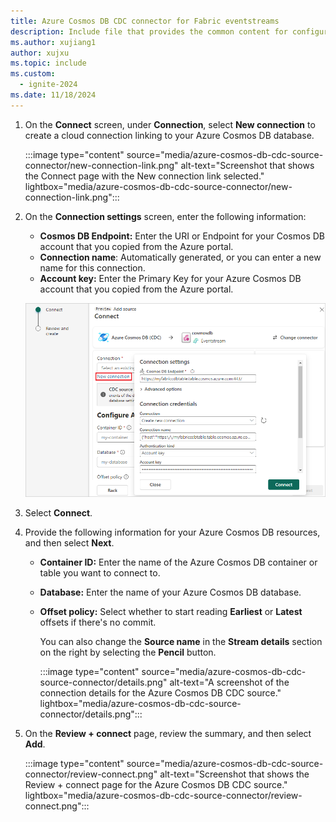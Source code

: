 ```yaml
---
title: Azure Cosmos DB CDC connector for Fabric eventstreams
description: Include file that provides the common content for configuring an Azure Cosmos DB Change Data Capture (CDC) connector for Fabric eventstreams and Real-Time hub.
ms.author: xujiang1
author: xujxu
ms.topic: include
ms.custom:
  - ignite-2024
ms.date: 11/18/2024
---
```


1. On the **Connect** screen, under **Connection**, select **New connection** to create a cloud connection linking to your Azure Cosmos DB database.

    :::image type="content" source="media/azure-cosmos-db-cdc-source-connector/new-connection-link.png" alt-text="Screenshot that shows the Connect page with the New connection link selected." lightbox="media/azure-cosmos-db-cdc-source-connector/new-connection-link.png":::   
1. On the **Connection settings** screen, enter the following information:

   - **Cosmos DB Endpoint:** Enter the URI or Endpoint for your Cosmos DB account that you copied from the Azure portal.
   - **Connection name**: Automatically generated, or you can enter a new name for this connection.
   - **Account key:** Enter the Primary Key for your Azure Cosmos DB account that you copied from the Azure portal.

   ![A screenshot of the Connection settings for the Azure Cosmos DB CDC source.](media/azure-cosmos-db-cdc-source-connector/connect.png)
1. Select **Connect**.

1. Provide the following information for your Azure Cosmos DB resources, and then select **Next**.

   - **Container ID:** Enter the name of the Azure Cosmos DB container or table you want to connect to.
   - **Database:** Enter the name of your Azure Cosmos DB database.
   - **Offset policy:** Select whether to start reading **Earliest** or **Latest** offsets if there's no commit.

        You can also change the **Source name** in the **Stream details** section on the right by selecting the **Pencil** button.

        :::image type="content" source="media/azure-cosmos-db-cdc-source-connector/details.png" alt-text="A screenshot of the connection details for the Azure Cosmos DB CDC source." lightbox="media/azure-cosmos-db-cdc-source-connector/details.png":::
    
1. On the **Review + connect** page, review the summary, and then select **Add**.

    :::image type="content" source="media/azure-cosmos-db-cdc-source-connector/review-connect.png" alt-text="Screenshot that shows the Review + connect page for the Azure Cosmos DB CDC source." lightbox="media/azure-cosmos-db-cdc-source-connector/review-connect.png":::

